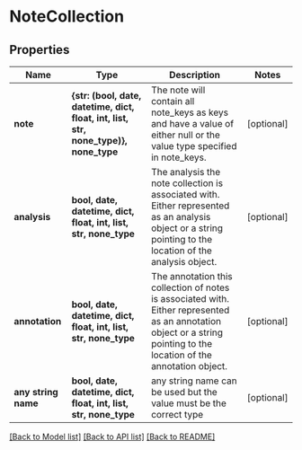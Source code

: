 # NoteCollection


## Properties
Name | Type | Description | Notes
------------ | ------------- | ------------- | -------------
**note** | **{str: (bool, date, datetime, dict, float, int, list, str, none_type)}, none_type** | The note will contain all note_keys as keys and have a value of either null or the value type specified in note_keys. | [optional] 
**analysis** | **bool, date, datetime, dict, float, int, list, str, none_type** | The analysis the note collection is associated with. Either represented as an analysis object or a string pointing to the location of the analysis object. | [optional] 
**annotation** | **bool, date, datetime, dict, float, int, list, str, none_type** | The annotation this collection of notes is associated with. Either represented as an annotation object or a string pointing to the location of the annotation object. | [optional] 
**any string name** | **bool, date, datetime, dict, float, int, list, str, none_type** | any string name can be used but the value must be the correct type | [optional]

[[Back to Model list]](../README.md#documentation-for-models) [[Back to API list]](../README.md#documentation-for-api-endpoints) [[Back to README]](../README.md)


